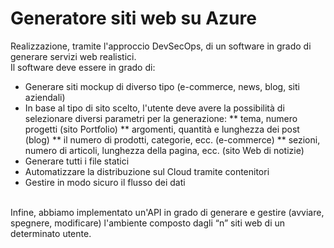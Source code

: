 # Generatore siti web su Azure
Realizzazione, tramite l'approccio DevSecOps, di un software in grado di generare servizi web realistici.<br>
Il software deve essere in grado di:
* Generare siti mockup di diverso tipo (e-commerce, news, blog, siti aziendali)
* In base al tipo di sito scelto, l'utente deve avere la possibilità di selezionare diversi parametri per la generazione:
** tema, numero progetti (sito Portfolio)
** argomenti, quantità e lunghezza dei post (blog)
** il numero di prodotti, categorie, ecc. (e-commerce)
** sezioni, numero di articoli, lunghezza della pagina, ecc. (sito Web di notizie)
* Generare tutti i file statici
* Automatizzare la distribuzione sul Cloud tramite contenitori
* Gestire in modo sicuro il flusso dei dati
<br>
Infine, abbiamo implementato un'API in grado di generare e gestire (avviare, spegnere, modificare) l'ambiente composto dagli “n” siti web di un determinato utente.
